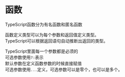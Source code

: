 # 函数

TypeScript函数分为有名函数和匿名函数

函数定义类型可以为每个参数和返回值定义类型。  
TypeScript可以根据返回语句自动推断出返回的类型。  

TypeScript里面每一个参数都是必须的  
可选参数使用`?:`表示  
默认参数在定义函数参数的时候直接赋值  
可选参数使用`...`定义，可选参数可以是零个，也可以是多个。  